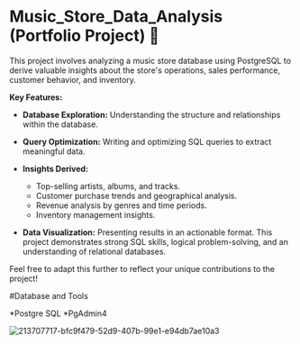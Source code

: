 # Music_Store_Data_Analysis (Portfolio Project) 🎵

This project involves analyzing a music store database using PostgreSQL to derive valuable insights about the store's operations, sales performance, customer behavior, and inventory.

**Key Features:**

* **Database Exploration:** Understanding the structure and relationships within the database.

* **Query Optimization:** Writing and optimizing SQL queries to extract meaningful data.

* **Insights Derived:**
   *  Top-selling artists, albums, and tracks.
   * Customer purchase trends and geographical analysis.
   * Revenue analysis by genres and time periods.
   * Inventory management insights.

* **Data Visualization:** Presenting results in an actionable format.
This project demonstrates strong SQL skills, logical problem-solving, and an understanding of relational databases.

Feel free to adapt this further to reflect your unique contributions to the project!

#Database and Tools

*Postgre SQL
*PgAdmin4

![213707717-bfc9f479-52d9-407b-99e1-e94db7ae10a3](https://github.com/user-attachments/assets/b64dff73-48f9-4786-bb55-d9a0299c9d2a)








